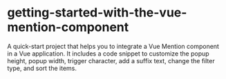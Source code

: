 # getting-started-with-the-vue-mention-component
A quick-start project that helps you to integrate a Vue Mention component in a Vue application. It includes a code snippet to customize the popup height, popup width, trigger character, add a suffix text, change the filter type, and sort the items.
